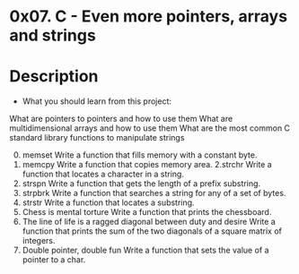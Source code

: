# 0x07. C - Even more pointers, arrays and strings
# Description
* What you should learn from this project:

What are pointers to pointers and how to use them
What are multidimensional arrays and how to use them
What are the most common C standard library functions to manipulate strings


0. memset
Write a function that fills memory with a constant byte.
1. memcpy
Write a function that copies memory area.
2.strchr
Write a function that locates a character in a string.
3. strspn
Write a function that gets the length of a prefix substring.
4. strpbrk
Write a function that searches a string for any of a set of bytes.
5. strstr
Write a function that locates a substring.
6. Chess is mental torture
Write a function that prints the chessboard.
7. The line of life is a ragged diagonal between duty and desire
Write a function that prints the sum of the two diagonals of a square matrix of integers.
8. Double pointer, double fun
Write a function that sets the value of a pointer to a char.
